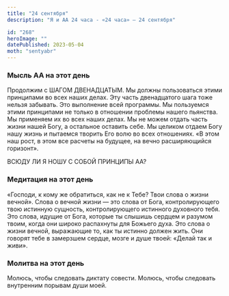 ```yaml
---
title: "24 сентября"
description: "Я и АА 24 часа - «24 часа» — 24 сентября"

id: "268"
heroImage: ""
datePublished: 2023-05-04
moth: "sentyabr"
---
```


### Мысль АА на этот день

Продолжим с ШАГОМ ДВЕНАДЦАТЫМ. Мы должны пользоваться этими принципами во всех
наших делах. Эту часть двенадцатого шага тоже нельзя забывать. Это выполнение
всей программы. Мы пользуемся этими принципами не только в отношении проблемы
нашего пьянства. Мы применяем их во всех наших делах. Мы не можем отдать часть
жизни нашей Богу, а остальное оставить себе. Мы целиком отдаем Богу нашу жизнь
и пытаемся творить Его волю во всех отношениях. «В этом наш рост, в этом все
расчеты на будущее, на вечно расширяющийся горизонт».

ВСЮДУ ЛИ Я НОШУ С СОБОЙ ПРИНЦИПЫ АА?

### Медитация на этот день

«Господи, к кому же обратиться, как не к Тебе? Твои слова о жизни вечной».
Слова о вечной жизни — это слова от Бога, контролирующего твою истинную
сущность, контролирующего истинного духовного тебя. Это слова, идущие от Бога,
которые ты слышишь сердцем и разумом твоим, когда они широко распахнуты для
Божьего духа. Это слова о жизни вечной, выражающие то, как ты истинно должен
жить. Они говорят тебе в замерзшем сердце, мозге и душе твоей: «Делай так и
живи».

### Молитва на этот день

Молюсь, чтобы следовать диктату совести. Молюсь, чтобы следовать внутренним
порывам души моей.
